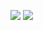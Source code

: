 [![](https://github-readme-stats.vercel.app/api?username=ranmaru22&count_private=true&show_icons=true&theme=swift#gh-light-mode-only)](https://github-readme-stats.vercel.app/api?username=ranmaru22&count_private=true&show_icons=true&theme=swift#gh-light-mode-only)
[![](https://github-readme-stats.vercel.app/api?username=ranmaru22&count_private=true&show_icons=true&theme=dark#gh-dark-mode-only)](https://github-readme-stats.vercel.app/api?username=ranmaru22&count_private=true&show_icons=true&theme=dark#gh-dark-mode-only)
